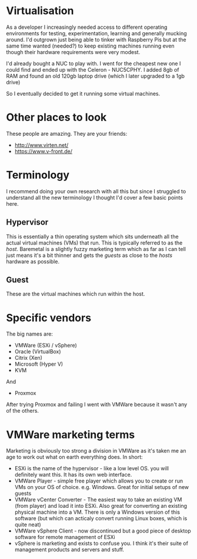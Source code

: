 # Virtualisation
As a developer I increasingly needed access to different operating
environments for testing, experimentation, learning and generally
mucking around. I'd outgrown just being able to tinker with Raspberry
Pis but at the same time wanted (needed?) to keep existing machines
running even though their hardware requirements were very modest.

I'd already bought a NUC to play with. I went for the cheapest new
one I could find and ended up with the Celeron - NUC5CPHY. I added
8gb of RAM and found an old 120gb laptop drive (which I later upgraded
to a 1gb drive)

So I eventually decided to get it running some virtual machines.

# Other places to look
These people are amazing. They are your friends:

  * http://www.virten.net/
  * https://www.v-front.de/

# Terminology
I recommend doing your own research with all this but since I struggled
to understand all the new terminology I thought I'd cover a few basic
points here.

## Hypervisor
This is essentially a thin operating system which sits underneath all
the actual virtual machines (VMs) that run. This is typically referred
to as the _host_. Baremetal is a slightly fuzzy marketing term which
as far as I can tell just means it's a bit thinner and gets the _guests_
as close to the _hosts_ hardware as possible.

## Guest
These are the virtual machines which run within the host.

# Specific vendors
The big names are:
  * VMWare (ESXi / vSphere)
  * Oracle (VirtualBox)
  * Citrix (Xen)
  * Microsoft (Hyper V)
  * KVM

And
  * Proxmox

After trying Proxmox and failing I went with VMWare because it wasn't
any of the others.

# VMWare marketing terms
Marketing is obviously too strong a division in VMWare as it's taken me
an age to work out what on earth everything does. In short:

  * ESXi is the name of the hypervisor - like a low level OS. you
    will definitely want this. It has its own web interface.
  * VMWare Player - simple free player which allows you to create
    or run VMs on your OS of choice. e.g. Windows. Great for initial
    setups of new guests
  * VMWare vCenter Converter - The easiest way to take an existing
    VM (from player) and load it into ESXi. Also great for converting
    an existing physical machine into a VM. There is only a Windows
    version of this software (but which can acticaly convert running
    Linux boxes, which is quite neat)
  * VMWare vSphere Client - now discontinued but a good piece of 
    desktop software for remote management of ESXi 
  * vSphere is marketing and exists to confuse you. I think it's their
    suite of management products and servers and stuff.
